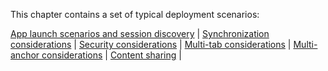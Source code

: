 This chapter contains a set of typical deployment scenarios:

[App launch scenarios and session discovery](4-1-launch-scenarios.html) |
[Synchronization considerations](4-2-syncconsiderations.html) |
[Security considerations](4-3-security-considerations.html) |
[Multi-tab considerations](4-4-multitab-considerations.html) |
[Multi-anchor considerations](4-5-multi-anchor-considerations.html) |
[Content sharing](4-6-content-sharing.html) |
